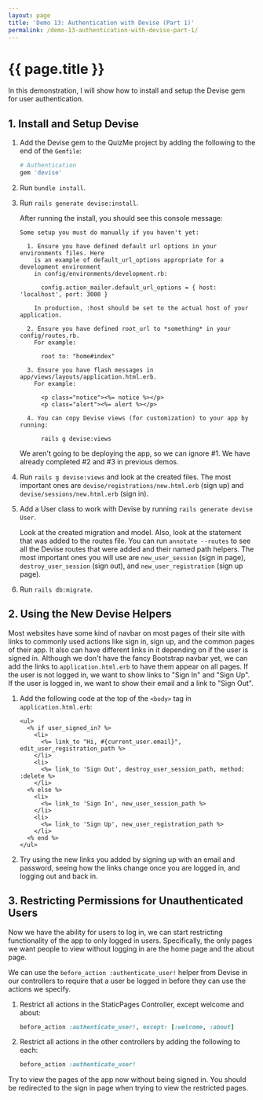 ```yaml
---
layout: page
title: 'Demo 13: Authentication with Devise (Part 1)'
permalink: /demo-13-authentication-with-devise-part-1/
---
```


# {{ page.title }}

In this demonstration, I will show how to install and setup the Devise gem for user authentication.

## 1. Install and Setup Devise

1. Add the Devise gem to the QuizMe project by adding the following to the end of the `Gemfile`:

    ```ruby
    # Authentication
    gem 'devise'
    ```

1. Run `bundle install`.

1. Run `rails generate devise:install`.

    After running the install, you should see this console message:

    ```shell
    Some setup you must do manually if you haven't yet:

      1. Ensure you have defined default url options in your environments files. Here
        is an example of default_url_options appropriate for a development environment
        in config/environments/development.rb:

          config.action_mailer.default_url_options = { host: 'localhost', port: 3000 }

        In production, :host should be set to the actual host of your application.

      2. Ensure you have defined root_url to *something* in your config/routes.rb.
        For example:

          root to: "home#index"

      3. Ensure you have flash messages in app/views/layouts/application.html.erb.
        For example:

          <p class="notice"><%= notice %></p>
          <p class="alert"><%= alert %></p>

      4. You can copy Devise views (for customization) to your app by running:

          rails g devise:views
    ```

    We aren't going to be deploying the app, so we can ignore #1. We have already completed #2 and #3 in previous demos. 

1. Run `rails g devise:views` and look at the created files. The most important ones are `devise/registrations/new.html.erb` (sign up) and `devise/sessions/new.html.erb` (sign in). 

1. Add a User class to work with Devise by running `rails generate devise User`.

    Look at the created migration and model. Also, look at the statement that was added to the routes file. You can run `annotate --routes` to see all the Devise routes that were added and their named path helpers. The most important ones you will use are `new_user_session` (sign in page), `destroy_user_session` (sign out), and `new_user_registration` (sign up page).

1. Run `rails db:migrate`.

## 2. Using the New Devise Helpers

Most websites have some kind of navbar on most pages of their site with links to commonly used actions like sign in, sign up, and the common pages of their app. It also can have different links in it depending on if the user is signed in. Although we don't have the fancy Bootstrap navbar yet, we can add the links to `application.html.erb` to have them appear on all pages. If the user is not logged in, we want to show links to "Sign In" and "Sign Up". If the user is logged in, we want to show their email and a link to "Sign Out".

1. Add the following code at the top of the `<body>` tag in `application.html.erb`:

    ```erb
    <ul>
      <% if user_signed_in? %>
        <li>
          <%= link_to "Hi, #{current_user.email}", edit_user_registration_path %>
        </li>
        <li>
          <%= link_to 'Sign Out', destroy_user_session_path, method: :delete %>
        </li>
      <% else %>
        <li>
          <%= link_to 'Sign In', new_user_session_path %>
        </li>
        <li>
          <%= link_to 'Sign Up', new_user_registration_path %>
        </li>
      <% end %>
    </ul>
    ```

1. Try using the new links you added by signing up with an email and password, seeing how the links change once you are logged in, and logging out and back in.

## 3. Restricting Permissions for Unauthenticated Users

Now we have the ability for users to log in, we can start restricting functionality of the app to only logged in users. Specifically, the only pages we want people to view without logging in are the home page and the about page.

We can use the `before_action :authenticate_user!` helper from Devise in our controllers to require that a user be logged in before they can use the actions we specify.

1. Restrict all actions in the StaticPages Controller, except welcome and about:

    ```ruby
    before_action :authenticate_user!, except: [:welcome, :about]
    ```

1. Restrict all actions in the other controllers by adding the following to each:

    ```ruby
    before_action :authenticate_user!
    ```

Try to view the pages of the app now without being signed in. You should be redirected to the sign in page when trying to view the restricted pages.